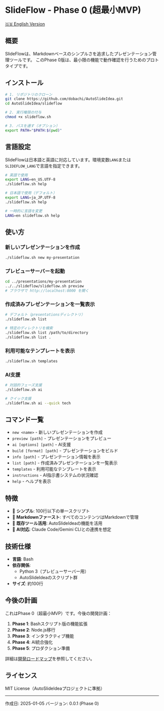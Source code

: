 # SlideFlow - Phase 0 (超最小MVP)

[🇬🇧 English Version](README.en.md)

## 概要

SlideFlowは、Markdownベースのシンプルさを追求したプレゼンテーション管理ツールです。
このPhase 0版は、最小限の機能で動作確認を行うためのプロトタイプです。

## インストール

```bash
# 1. リポジトリのクローン
git clone https://github.com/dobachi/AutoSlideIdea.git
cd AutoSlideIdea/slideflow

# 2. 実行権限の付与
chmod +x slideflow.sh

# 3. パスを通す（オプション）
export PATH="$PATH:$(pwd)"
```

## 言語設定

SlideFlowは日本語と英語に対応しています。環境変数`LANG`または`SLIDEFLOW_LANG`で言語を指定できます。

```bash
# 英語で使用
export LANG=en_US.UTF-8
./slideflow.sh help

# 日本語で使用（デフォルト）
export LANG=ja_JP.UTF-8
./slideflow.sh help

# 一時的に言語を変更
LANG=en slideflow.sh help
```

## 使い方

### 新しいプレゼンテーションを作成

```bash
./slideflow.sh new my-presentation
```

### プレビューサーバーを起動

```bash
cd ../presentations/my-presentation
../../slideflow/slideflow.sh preview
# ブラウザで http://localhost:8000 を開く
```

### 作成済みプレゼンテーションを一覧表示

```bash
# デフォルト（presentationsディレクトリ）
./slideflow.sh list

# 特定のディレクトリを検索
./slideflow.sh list /path/to/directory
./slideflow.sh list .
```

### 利用可能なテンプレートを表示

```bash
./slideflow.sh templates
```

### AI支援

```bash
# 対話的フェーズ支援
./slideflow.sh ai

# クイック支援
./slideflow.sh ai --quick tech
```

## コマンド一覧

- `new <name>` - 新しいプレゼンテーションを作成
- `preview [path]` - プレゼンテーションをプレビュー
- `ai [options] [path]` - AI支援
- `build [format] [path]` - プレゼンテーションをビルド
- `info [path]` - プレゼンテーション情報を表示
- `list [path]` - 作成済みプレゼンテーションを一覧表示
- `templates` - 利用可能なテンプレートを表示
- `instructions` - AI指示書システムの状況確認
- `help` - ヘルプを表示

## 特徴

- 🎯 **シンプル**: 100行以下の単一スクリプト
- 📝 **Markdownファースト**: すべてのコンテンツはMarkdownで管理
- 🔄 **既存ツール活用**: AutoSlideIdeaの機能を活用
- 🤖 **AI対応**: Claude Code/Gemini CLIとの連携を想定

## 技術仕様

- **言語**: Bash
- **依存関係**: 
  - Python 3（プレビューサーバー用）
  - AutoSlideIdeaのスクリプト群
- **サイズ**: 約100行

## 今後の計画

これはPhase 0（超最小MVP）です。今後の開発計画：

1. **Phase 1**: Bashスクリプト版の機能拡張
2. **Phase 2**: Node.js移行
3. **Phase 3**: インタラクティブ機能
4. **Phase 4**: AI統合強化
5. **Phase 5**: プロダクション準備

詳細は[開発ロードマップ](../docs/development/slideflow-roadmap.md)を参照してください。

## ライセンス

MIT License（AutoSlideIdeaプロジェクトに準拠）

---

作成日: 2025-01-05
バージョン: 0.0.1 (Phase 0)